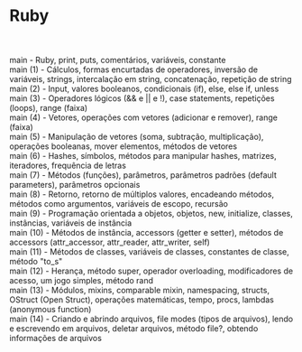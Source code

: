 # Ruby<br><br>

main - Ruby, print, puts, comentários, variáveis, constante<br>
main (1) - Cálculos, formas encurtadas de operadores, inversão de variáveis, strings, intercalação em string, concatenação, repetição de string<br>
main (2) - Input, valores booleanos, condicionais (if), else, else if, unless<br>
main (3) - Operadores lógicos (&& e || e !), case statements, repetições (loops), range (faixa)<br>
main (4) - Vetores, operações com vetores (adicionar e remover), range (faixa)<br>
main (5) - Manipulação de vetores (soma, subtração, multiplicação), operações booleanas, mover elementos, métodos de vetores <br>
main (6) - Hashes, símbolos, métodos para manipular hashes, matrizes, iteradores, frequência de letras <br>
main (7) - Métodos (funções), parâmetros, parâmetros padrões (default parameters), parâmetros opcionais <br>
main (8) - Retorno, retorno de múltiplos valores, encadeando métodos, métodos como argumentos, variáveis de escopo, recursão <br>
main (9) - Programação orientada a objetos, objetos, new, initialize, classes, instâncias, variáveis de instância <br>
main (10) - Métodos de instância, accessors (getter e setter), métodos de accessors (attr_accessor, attr_reader, attr_writer, self) <br>
main (11) - Métodos de classes, variáveis de classes, constantes de classe, método "to_s" <br>
main (12) - Herança, método super, operador overloading, modificadores de acesso, um jogo simples, método rand <br>
main (13) - Módulos, mixins, comparable mixin, namespacing, structs, OStruct (Open Struct), operações matemáticas, tempo, procs, lambdas (anonymous function)<br>
main (14) - Criando e abrindo arquivos, file modes (tipos de arquivos), lendo e escrevendo em arquivos, deletar arquivos, método file?, obtendo informações de arquivos
